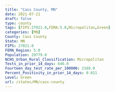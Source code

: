 ```yaml
---
title: "Cass County, MN"
date: 2021-07-21
draft: false
type: county
tags: [FIPS:27021.0,FEMA:5.0,Micropolitan,Green]
categories: [MN]
County: Cass County
State: MN
FIPS: 27021.0
FEMA_Region: 5.0
Population: 29779.0
NCHS_Urban_Rural_Classification: Micropolitan
Tests_in_prior_14_days: 646.0
Fourteen_day_test_rate_per_100000: 2169.0
Percent_Positivity_in_prior_14_days: 0.011
Level: Green
url: /states/MN/cass-county
---
```



